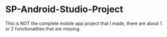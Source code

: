 # SP-Android-Studio-Project

This is NOT the complete mobile app project that I made, there are about 1 or 2 functionalities that are missing.
